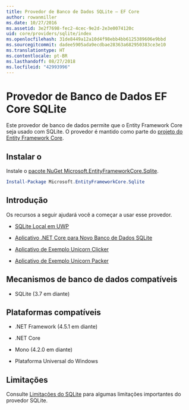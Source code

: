 ```yaml
---
title: Provedor de Banco de Dados SQLite – EF Core
author: rowanmiller
ms.date: 10/27/2016
ms.assetid: 3e2f7698-fec2-4cec-9e2d-2e3e0074120c
uid: core/providers/sqlite/index
ms.openlocfilehash: 31de8449a12a10d4f98ebb4bb6125389606e9bbd
ms.sourcegitcommit: dadee5905ada9ecdbae28363a682950383ce3e10
ms.translationtype: HT
ms.contentlocale: pt-BR
ms.lasthandoff: 08/27/2018
ms.locfileid: "42993996"
---
```

# <a name="sqlite-ef-core-database-provider"></a>Provedor de Banco de Dados EF Core SQLite

Este provedor de banco de dados permite que o Entity Framework Core seja usado com SQLite. O provedor é mantido como parte do [projeto do Entity Framework Core](https://github.com/aspnet/EntityFrameworkCore).

## <a name="install"></a>Instalar o

Instale o [pacote NuGet Microsoft.EntityFrameworkCore.Sqlite](https://www.nuget.org/packages/Microsoft.EntityFrameworkCore.Sqlite/).

``` powershell
Install-Package Microsoft.EntityFrameworkCore.Sqlite
```

## <a name="get-started"></a>Introdução

Os recursos a seguir ajudará você a começar a usar esse provedor.
* [SQLite Local em UWP](../../get-started/uwp/getting-started.md)

* [Aplicativo .NET Core para Novo Banco de Dados SQLite](../../get-started/netcore/new-db-sqlite.md)

* [Aplicativo de Exemplo Unicorn Clicker](https://github.com/rowanmiller/UnicornStore/tree/master/UnicornClicker/UWP)

* [Aplicativo de Exemplo Unicorn Packer](https://github.com/rowanmiller/UnicornStore/tree/master/UnicornPacker)

## <a name="supported-database-engines"></a>Mecanismos de banco de dados compatíveis

* SQLite (3.7 em diante)

## <a name="supported-platforms"></a>Plataformas compatíveis

* .NET Framework (4.5.1 em diante)

* .NET Core

* Mono (4.2.0 em diante)

* Plataforma Universal do Windows

## <a name="limitations"></a>Limitações

Consulte [Limitações do SQLite](limitations.md) para algumas limitações importantes do provedor SQLite.
